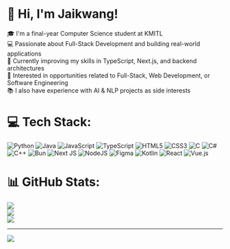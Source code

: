 # 👋 Hi, I'm Jaikwang!

🎓 I'm a final-year Computer Science student at KMITL  
💻 Passionate about Full-Stack Development and building real-world applications  
🌱 Currently improving my skills in TypeScript, Next.js, and backend architectures  
🚀 Interested in opportunities related to Full-Stack, Web Development, or Software Engineering  
📚 I also have experience with AI & NLP projects as side interests  


# 💻 Tech Stack:
![Python](https://img.shields.io/badge/python-3670A0?style=flat-square&logo=python&logoColor=ffdd54) ![Java](https://img.shields.io/badge/java-%23ED8B00.svg?style=flat-square&logo=openjdk&logoColor=white) ![JavaScript](https://img.shields.io/badge/javascript-%23323330.svg?style=flat-square&logo=javascript&logoColor=%23F7DF1E) ![TypeScript](https://img.shields.io/badge/typescript-%23007ACC.svg?style=flat-square&logo=typescript&logoColor=white) ![HTML5](https://img.shields.io/badge/html5-%23E34F26.svg?style=flat-square&logo=html5&logoColor=white) ![CSS3](https://img.shields.io/badge/css3-%231572B6.svg?style=flat-square&logo=css3&logoColor=white) ![C](https://img.shields.io/badge/c-%2300599C.svg?style=flat-square&logo=c&logoColor=white) ![C#](https://img.shields.io/badge/c%23-%23239120.svg?style=flat-square&logo=csharp&logoColor=white) ![C++](https://img.shields.io/badge/c++-%2300599C.svg?style=flat-square&logo=c%2B%2B&logoColor=white) ![Bun](https://img.shields.io/badge/Bun-%23000000.svg?style=flat-square&logo=bun&logoColor=white) ![Next JS](https://img.shields.io/badge/Next-black?style=flat-square&logo=next.js&logoColor=white) ![NodeJS](https://img.shields.io/badge/node.js-6DA55F?style=flat-square&logo=node.js&logoColor=white) ![Figma](https://img.shields.io/badge/figma-%23F24E1E.svg?style=flat-square&logo=figma&logoColor=white) ![Kotlin](https://img.shields.io/badge/kotlin-%237F52FF.svg?style=flat-square&logo=kotlin&logoColor=white) ![React](https://img.shields.io/badge/react-%2320232a.svg?style=flat-square&logo=react&logoColor=%2361DAFB) ![Vue.js](https://img.shields.io/badge/vue.js-%2335495e.svg?style=flat-square&logo=vuedotjs&logoColor=%234FC08D)
# 📊 GitHub Stats:
![](https://github-readme-stats.vercel.app/api?username=jaikwangg&theme=react&hide_border=false&include_all_commits=true&count_private=true)<br/>
![](https://github-readme-streak-stats.herokuapp.com/?user=jaikwangg&theme=react&hide_border=false)<br/>
![](https://github-readme-stats.vercel.app/api/top-langs/?username=jaikwangg&theme=react&hide_border=false&include_all_commits=true&count_private=true&layout=compact)

---
[![](https://visitcount.itsvg.in/api?id=jaikwangg&icon=0&color=0)](https://visitcount.itsvg.in)

<!-- Proudly created with GPRM ( https://gprm.itsvg.in ) -->
